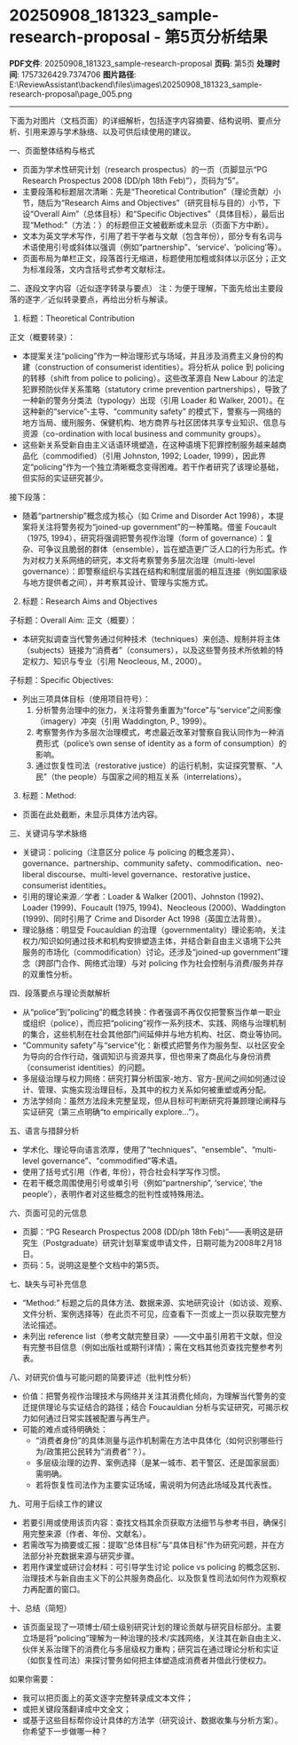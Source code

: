 # 20250908_181323_sample-research-proposal - 第5页分析结果

**PDF文件**: 20250908_181323_sample-research-proposal
**页码**: 第5页
**处理时间**: 1757326429.7374706
**图片路径**: E:\ReviewAssistant\backend\files\images\20250908_181323_sample-research-proposal\page_005.png

---

下面为对图片（文档页面）的详细解析，包括逐字内容摘要、结构说明、要点分析、引用来源与学术脉络、以及可供后续使用的建议。

一、页面整体结构与格式
- 页面为学术性研究计划（research prospectus）的一页（页脚显示“PG Research Prospectus 2008 (DD/ph 18th Feb)”），页码为“5”。
- 主要段落和标题层次清晰：先是“Theoretical Contribution”（理论贡献）小节，随后为“Research Aims and Objectives”（研究目标与目的）小节，下设“Overall Aim”（总体目标）和“Specific Objectives”（具体目标），最后出现“Method:”（方法：）的标题但正文被截断或未显示（页面下方中断）。
- 文本为英文学术写作，引用了若干学者与文献（包含年份），部分专有名词与术语使用引号或斜体以强调（例如“partnership”、‘service’、‘policing’等）。
- 页面布局为单栏正文，段落首行无缩进，标题使用加粗或斜体以示区分；正文为标准段落，文内含括号式参考文献标注。

二、逐段文字内容（近似逐字转录与要点）
注：为便于理解，下面先给出主要段落的逐字／近似转录要点，再给出分析与解读。

1. 标题：Theoretical Contribution

正文（概要转录）：
- 本提案关注“policing”作为一种治理形式与场域，并且涉及消费主义身份的构建（construction of consumerist identities）。将分析从 police 到 policing 的转移（shift from police to policing）。这些改革源自 New Labour 的法定犯罪预防伙伴关系策略（statutory crime prevention partnerships），导致了一种新的警务分类法（typology）出现（引用 Loader 和 Walker, 2001）。在这种新的“service”-主导、“community safety” 的模式下，警察与一网络的地方当局、缓刑服务、保健机构、地方商界与社区团体共享专业知识、信息与资源（co-ordination with local business and community groups）。
- 这些新关系受新自由主义话语环境塑造，在这种语境下犯罪控制服务越来越商品化（commodified）（引用 Johnston, 1992; Loader, 1999），因此界定“policing”作为一个独立清晰概念变得困难。若干作者研究了该理论基础，但实际的实证研究甚少。

接下段落：
- 随着“partnership”概念成为核心（如 Crime and Disorder Act 1998），本提案将关注将警务视为“joined-up government”的一种策略。借鉴 Foucault（1975, 1994），研究将强调把警务视作治理（form of governance）：复杂、可争议且脆弱的群体（ensemble），旨在塑造更广泛人口的行为形式。作为对权力关系网络的研究，本文将考察警务多层次治理（multi-level governance）：即警察组织与实践在结构和制度层面的相互连接（例如国家级与地方提供者之间），并考察其设计、管理与实施方式。

2. 标题：Research Aims and Objectives

子标题：Overall Aim:
正文（概要）：
- 本研究拟调查当代警务通过何种技术（techniques）来创造、规制并将主体（subjects）链接为“消费者”（consumers），以及这些警务技术所依赖的特定权力、知识与专业（引用 Neocleous, M., 2000）。

子标题：Specific Objectives:
- 列出三项具体目标（使用项目符号）：
  1) 分析警务治理中的张力，关注将警务重置为“force”与“service”之间影像（imagery）冲突（引用 Waddington, P., 1999）。
  2) 考察警务作为多层次治理模式，考虑最近改革对警察自我认同作为一种消费形式（police’s own sense of identity as a form of consumption）的影响。
  3) 通过恢复性司法（restorative justice）的运行机制，实证探究警察、“人民”（the people）与国家之间的相互关系（interrelations）。

3. 标题：Method:
- 页面在此处截断，未显示具体方法内容。

三、关键词与学术脉络
- 关键词：policing（注意区分 police 与 policing 的概念差异）、governance、partnership、community safety、commodification、neo-liberal discourse、multi-level governance、restorative justice、consumerist identities。
- 引用的理论来源／学者：Loader & Walker (2001)、Johnston (1992)、Loader (1999)、Foucault (1975, 1994)、Neocleous (2000)、Waddington (1999)、同时引用了 Crime and Disorder Act 1998（英国立法背景）。
- 理论脉络：明显受 Foucauldian 的治理（governmentality）理论影响，关注权力/知识如何通过技术和机构安排塑造主体，并结合新自由主义语境下公共服务的市场化（commodification）讨论。还涉及“joined-up government”理念（跨部门合作、网络式治理）与对 policing 作为社会控制与消费/服务并存的双重性分析。

四、段落要点与理论贡献解析
- 从“police”到“policing”的概念转换：作者强调不再仅仅把警察当作单一职业或组织（police），而应把“policing”视作一系列技术、实践、网络与治理机制的集合，这些机制在社会其他部门间延伸并与地方机构、社区、商业等协同。
- “Community safety”与“service”化：新模式把警务作为服务型、以社区安全为导向的合作行动，强调知识与资源共享，但也带来了商品化与身份消费（consumerist identities）的问题。
- 多层级治理与权力网络：研究打算分析国家-地方、官方-民间之间如何通过设计、管理、实施实现治理目标，及其中的权力关系如何被重塑或再分配。
- 方法学倾向：虽然方法段未完整呈现，但从目标可判断研究将兼顾理论阐释与实证研究（第三点明确“to empirically explore…”）。

五、语言与措辞分析
- 学术化、理论导向语言浓厚，使用了“techniques”、“ensemble”、“multi-level governance”、“commodified”等术语。
- 使用了括号式引用（作者, 年份），符合社会科学写作习惯。
- 在若干概念周围使用引号或单引号（例如“partnership”, ‘service’, ‘the people’），表明作者对这些概念的批判性或特殊用法。

六、页面可见的元信息
- 页脚：“PG Research Prospectus 2008 (DD/ph 18th Feb)”——表明这是研究生（Postgraduate）研究计划草案或申请文件，日期可能为2008年2月18日。
- 页码：5，说明这是整个文档中的第5页。

七、缺失与可补充信息
- “Method:” 标题之后的具体方法、数据来源、实地研究设计（如访谈、观察、文件分析、案例选择等）在此页不可见，应查看下一页或上一页以获取完整方法论描述。
- 未列出 reference list（参考文献完整目录）——文中虽引用若干文献，但没有完整书目信息（例如出版社或期刊详情）；需在文档其他页查找完整参考列表。

八、对研究价值与可能问题的简要评述（批判性分析）
- 价值：把警务视作治理技术与网络并关注其消费化倾向，为理解当代警务的变迁提供理论与实证结合的路径；结合 Foucauldian 分析与实证研究，可揭示权力如何通过日常实践被配置与再生产。
- 可能的难点或待明确处：
  - “消费者身份”的具体测量与运作机制需在方法中具体化（如何识别哪些行为/政策把公民转为“消费者”？）。
  - 多层级治理的边界、案例选择（是某一城市、若干警区、还是国家层面）需明确。
  - 若将恢复性司法作为主要实证场域，需说明为何选此场域及其代表性。

九、可用于后续工作的建议
- 若要引用或使用该页内容：查找文档其余页获取方法细节与参考书目，确保引用完整来源（作者、年份、文献名）。
- 若需改写为摘要或汇报：提取“总体目标”与“具体目标”作为研究问题，并在方法部分补充数据来源与研究步骤。
- 若用作课堂或研讨会材料：可引导学生讨论 police vs policing 的概念区别、治理技术与新自由主义下的公共服务商品化、以及恢复性司法如何作为观察权力再配置的窗口。

十、总结（简短）
- 该页面呈现了一项博士/硕士级别研究计划的理论贡献与研究目标部分。主要立场是将“policing”理解为一种治理的技术/实践网络，关注其在新自由主义、伙伴关系治理下的消费化与多层级权力重构；研究旨在通过理论分析和实证（如恢复性司法）来探讨警务如何把主体塑造成消费者并借此行使权力。

如果你需要：
- 我可以把页面上的英文逐字完整转录成文本文件；
- 或把关键段落翻译成中文全文；
- 或基于这些目标帮你设计具体的方法学（研究设计、数据收集与分析方案）。你希望下一步做哪一种？